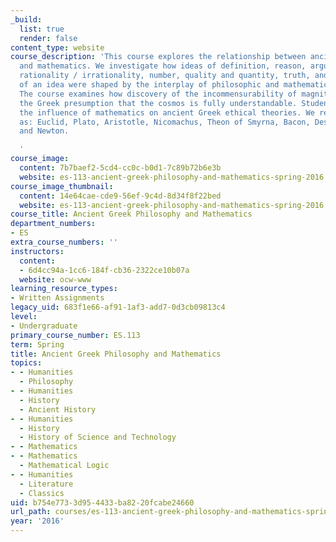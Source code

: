 ```yaml
---
_build:
  list: true
  render: false
content_type: website
course_description: 'This course explores the relationship between ancient Greek philosophy
  and mathematics. We investigate how ideas of definition, reason, argument and proof,
  rationality / irrationality, number, quality and quantity, truth, and even the idea
  of an idea were shaped by the interplay of philosophic and mathematical inquiry.
  The course examines how discovery of the incommensurability of magnitudes challenged
  the Greek presumption that the cosmos is fully understandable. Students explore
  the influence of mathematics on ancient Greek ethical theories. We read such authors
  as: Euclid, Plato, Aristotle, Nicomachus, Theon of Smyrna, Bacon, Descartes, Dedekind,
  and Newton.

  '
course_image:
  content: 7b7baef2-5cd4-cc0c-b0d1-7c89b72b6e3b
  website: es-113-ancient-greek-philosophy-and-mathematics-spring-2016
course_image_thumbnail:
  content: 14e64cae-cde9-56ef-9c4d-8d34f8f22bed
  website: es-113-ancient-greek-philosophy-and-mathematics-spring-2016
course_title: Ancient Greek Philosophy and Mathematics
department_numbers:
- ES
extra_course_numbers: ''
instructors:
  content:
  - 6d4cc94a-1cc6-184f-cb36-2322ce10b07a
  website: ocw-www
learning_resource_types:
- Written Assignments
legacy_uid: 683f1e66-af91-1af3-add7-0d3cb09813c4
level:
- Undergraduate
primary_course_number: ES.113
term: Spring
title: Ancient Greek Philosophy and Mathematics
topics:
- - Humanities
  - Philosophy
- - Humanities
  - History
  - Ancient History
- - Humanities
  - History
  - History of Science and Technology
- - Mathematics
- - Mathematics
  - Mathematical Logic
- - Humanities
  - Literature
  - Classics
uid: b754e773-3d95-4433-ba82-20fcabe24660
url_path: courses/es-113-ancient-greek-philosophy-and-mathematics-spring-2016
year: '2016'
---
```

